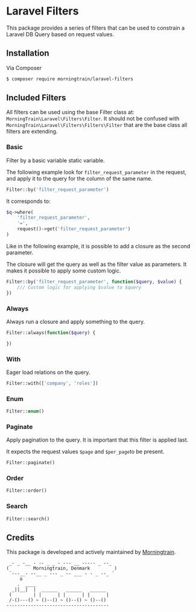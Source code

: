 # Laravel Filters
This package provides a series of filters that can be used to constrain
a Laravel DB Query based on request values.

## Installation

Via Composer

``` bash
$ composer require morningtrain/laravel-filters
```

## Included Filters
All filters can be used using the base Filter class at:
`MorningTrain\Laravel\Filters\Filter`. 
It should not be confused with `MorningTrain\Laravel\Filters\Filters\Filter` 
that are the base class all filters are extending.

### Basic
Filter by a basic variable static variable.

The following example look for `filter_request_parameter` 
in the request, and apply it to the query for the column of the same name.

```php
Filter::by('filter_request_parameter')
```

It corresponds to: 

```php
$q->where(
    'filter_request_parameter', 
    '=',
    request()->get('filter_request_parameter')
)
```

Like in the following example, it is possible to add a closure as the second parameter.

The closure will get the query as well as the filter value as parameters.
It makes it possible to apply some custom logic.

```php
Filter::by('filter_request_parameter', function($query, $value) {
    /// Custom logic for applying $value to $query
})
```

### Always
Always run a closure and apply something to the query.

```php
Filter::always(function($query) {

})
```

### With
Eager load relations on the query.

```php
Filter::with(['company', 'roles'])
```


### Enum


```php
Filter::enum()
```

### Paginate
Apply pagination to the query.
It is important that this filter is applied last.

It expects the request values `$page` and `$per_page`to be present.

```php
Filter::paginate()
```



### Order


```php
Filter::order()
```

### Search


```php
Filter::search()
```


## Credits
This package is developed and actively maintained by [Morningtrain](https://morningtrain.dk).

<!-- language: lang-none -->
     _- _ -__ - -- _ _ - --- __ ----- _ --_  
    (         Morningtrain, Denmark         )
     `---__- --__ _ --- _ -- ___ - - _ --_ ´ 
         o                                   
        .  ____                              
      _||__|  |  ______   ______   ______ 
     (        | |      | |      | |      |
     /-()---() ~ ()--() ~ ()--() ~ ()--() 
    --------------------------------------

